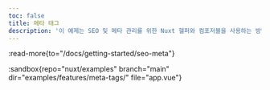 ```yaml
---
toc: false
title: 메타 태그
description: '이 예제는 SEO 및 메타 관리를 위한 Nuxt 헬퍼와 컴포저블을 사용하는 방법을 보여줍니다.'
---
```


:read-more{to="/docs/getting-started/seo-meta"}

:sandbox{repo="nuxt/examples" branch="main" dir="examples/features/meta-tags/" file="app.vue"}
